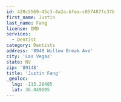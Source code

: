 ```yaml
---
id: 420c5569-45c3-4a2a-bfea-c057487fc37b
first_name: Justin
last_name: Fang
license: DMD
services:
  - Dentist
category: Dentists
address: '8948 Willow Break Ave'
city: 'Las Vegas'
state: NV
zip: '89148'
title: 'Justin Fang'
_geoloc:
  lng: -115.28485
  lat: 36.049095
---
```

